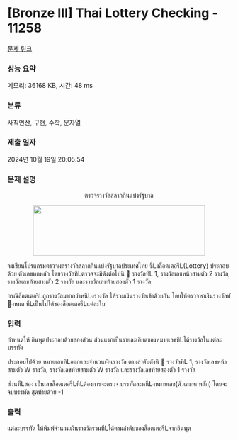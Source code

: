 # [Bronze III] Thai Lottery Checking - 11258 

[문제 링크](https://www.acmicpc.net/problem/11258) 

### 성능 요약

메모리: 36168 KB, 시간: 48 ms

### 분류

사칙연산, 구현, 수학, 문자열

### 제출 일자

2024년 10월 19일 20:05:54

### 문제 설명

<p style="text-align:center">ตรวจรางวัลสลากกินแบ่งรัฐบาล</p>

<p style="text-align:center"><img alt="" src="https://onlinejudgeimages.s3-ap-northeast-1.amazonaws.com/problem/11258/1.png" style="height:113px; width:388px"></p>

<p>จงเขียนโปรแกรมตรวจผลรางวัลสลากกินแบ่งรัฐบาลประเทศไทย ซึLงล็อตเตอรีL(Lottery) ประกอบด้วย ตัวเลขหกหลัก โดยรางวัลทีLตรวจจะมีดังต่อไปนี  รางวัลทีL 1, รางวัลเลขหน้าสามตัว 2 รางวัล, รางวัลเลขท้ายสามตัว 2 รางวัล และรางวัลเลขท้ายสองตัว 1 รางวัล</p>

<p>กรณีล็อตเตอรีLถูกรางวัลมากกว่าหนึLงรางวัล ให้รวมเงินรางวัลเข้าด้วยกัน โดยให้ตรวจหาเงินรางวัลทั งหมด ทีLเป็นไปได้ของล็อตเตอรีLแต่ละใบ </p>

### 입력 

 <p>กําหนดให้ อินพุตประกอบด้วยสองส่วน ส่วนแรกเป็นรายละเอียดของหมายเลขทีLได้รางวัลในแต่ละบรรทัด</p>

<p>ประกอบไปด้วย หมายเลขทีLออกและจํานวนเงินรางวัล ตามลําดับดังนี  รางวัลทีL 1, รางวัลเลขหน้าสามตัว W รางวัล, รางวัลเลขท้ายสามตัว W รางวัล และรางวัลเลขท้ายสองตัว 1 รางวัล</p>

<p>ส่วนทีLสอง เป็นเลขล็อตเตอรีLทีLต้องการจะตรวจ บรรทัดละหนึLงหมายเลข(ตัวเลขหกหลัก) โดยจะจบบรรทัด สุดท้ายด้วย -1 </p>

### 출력 

 <p>แต่ละบรรทัด ให้พิมพ์จํานวนเงินรางวัลรวมทีLได้ตามลําดับของล็อตเตอรีLจากอินพุต</p>


